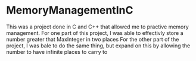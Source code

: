 # MemoryManagementInC
This was a project done in C and C++ that allowed me to practive memory management. 
For one part of this project, I was able to effectivly store a number greater that MaxInteger in two places
For the other part of the project, I was bale to do the same thing, but expand on this by allowing the number to have infinite places to carry to
